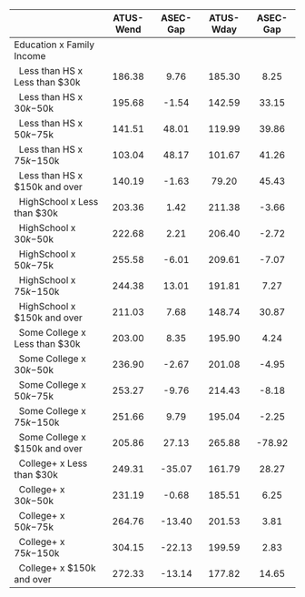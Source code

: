 
|                      |    ATUS-Wend |     ASEC-Gap |    ATUS-Wday |     ASEC-Gap |
| -------------------- | :----------: | :----------: | :----------: | :----------: |
| Education x Family Income |              |              |              |              |
| &nbsp;&nbsp;Less than HS x Less than $30k |       186.38 |         9.76 |       185.30 |         8.25 |
| &nbsp;&nbsp;Less than HS x $30k-$50k |       195.68 |        -1.54 |       142.59 |        33.15 |
| &nbsp;&nbsp;Less than HS x $50k-$75k |       141.51 |        48.01 |       119.99 |        39.86 |
| &nbsp;&nbsp;Less than HS x $75k-$150k |       103.04 |        48.17 |       101.67 |        41.26 |
| &nbsp;&nbsp;Less than HS x $150k and over |       140.19 |        -1.63 |        79.20 |        45.43 |
| &nbsp;&nbsp;HighSchool x Less than $30k |       203.36 |         1.42 |       211.38 |        -3.66 |
| &nbsp;&nbsp;HighSchool x $30k-$50k |       222.68 |         2.21 |       206.40 |        -2.72 |
| &nbsp;&nbsp;HighSchool x $50k-$75k |       255.58 |        -6.01 |       209.61 |        -7.07 |
| &nbsp;&nbsp;HighSchool x $75k-$150k |       244.38 |        13.01 |       191.81 |         7.27 |
| &nbsp;&nbsp;HighSchool x $150k and over |       211.03 |         7.68 |       148.74 |        30.87 |
| &nbsp;&nbsp;Some College x Less than $30k |       203.00 |         8.35 |       195.90 |         4.24 |
| &nbsp;&nbsp;Some College x $30k-$50k |       236.90 |        -2.67 |       201.08 |        -4.95 |
| &nbsp;&nbsp;Some College x $50k-$75k |       253.27 |        -9.76 |       214.43 |        -8.18 |
| &nbsp;&nbsp;Some College x $75k-$150k |       251.66 |         9.79 |       195.04 |        -2.25 |
| &nbsp;&nbsp;Some College x $150k and over |       205.86 |        27.13 |       265.88 |       -78.92 |
| &nbsp;&nbsp;College+ x Less than $30k |       249.31 |       -35.07 |       161.79 |        28.27 |
| &nbsp;&nbsp;College+ x $30k-$50k |       231.19 |        -0.68 |       185.51 |         6.25 |
| &nbsp;&nbsp;College+ x $50k-$75k |       264.76 |       -13.40 |       201.53 |         3.81 |
| &nbsp;&nbsp;College+ x $75k-$150k |       304.15 |       -22.13 |       199.59 |         2.83 |
| &nbsp;&nbsp;College+ x $150k and over |       272.33 |       -13.14 |       177.82 |        14.65 |

